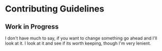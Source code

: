 # Contributing Guidelines

## Work in Progress

I don't have much to say, if you want to change something go ahead and I'll look at it. I look at it and see if its worth keeping, though I'm very lenient.
